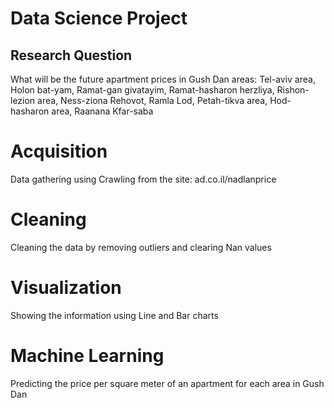 # Data Science Project

## Research Question
What will be the future apartment prices in Gush Dan areas:
Tel-aviv area, Holon bat-yam, Ramat-gan givatayim, Ramat-hasharon herzliya, Rishon-lezion area, Ness-ziona Rehovot, Ramla Lod, Petah-tikva area, Hod-hasharon area, Raanana Kfar-saba

# Acquisition
Data gathering using Crawling from the site: ad.co.il/nadlanprice

# Cleaning
Cleaning the data by removing outliers and clearing Nan values

# Visualization
Showing the information using Line and Bar charts

# Machine Learning
Predicting the price per square meter of an apartment for each area in Gush Dan

